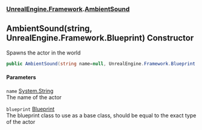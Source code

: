 ### [UnrealEngine.Framework](./UnrealEngine-Framework.md 'UnrealEngine.Framework').[AmbientSound](./UnrealEngine-Framework-AmbientSound.md 'UnrealEngine.Framework.AmbientSound')
## AmbientSound(string, UnrealEngine.Framework.Blueprint) Constructor
Spawns the actor in the world  
```csharp
public AmbientSound(string name=null, UnrealEngine.Framework.Blueprint blueprint=null);
```
#### Parameters
<a name='UnrealEngine-Framework-AmbientSound-AmbientSound(string_UnrealEngine-Framework-Blueprint)-name'></a>
`name` [System.String](https://docs.microsoft.com/en-us/dotnet/api/System.String 'System.String')  
The name of the actor  
  
<a name='UnrealEngine-Framework-AmbientSound-AmbientSound(string_UnrealEngine-Framework-Blueprint)-blueprint'></a>
`blueprint` [Blueprint](./UnrealEngine-Framework-Blueprint.md 'UnrealEngine.Framework.Blueprint')  
The blueprint class to use as a base class, should be equal to the exact type of the actor  
  
